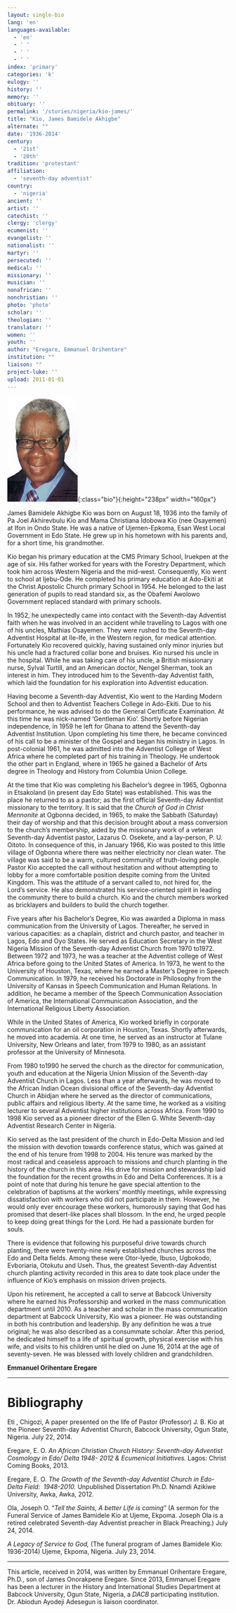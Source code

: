 ```yaml
---
layout: single-bio
lang: 'en'
languages-available:
  - 'en'
  - ' '
  - ' '
  - ' '
index: 'primary'
categories: 'k'
eulogy: ''
history: ''
memory: ''
obituary: ''
permalink: '/stories/nigeria/kio-james/'
title: "Kio, James Bamidele Akhigbe"
alternate: ""
date: '1936-2014'
century:
  - '21st'
  - '20th'
tradition: 'protestant'
affiliation:
  - 'seventh-day adventist'
country:
  - 'nigeria'
ancient: ''
artist: ''
catechist: ''
clergy: 'clergy'
ecumenist: ''
evangelist: ''
nationalist: ''
martyr: ''
persecuted: ''
medical: ''
missionary: ''
musician: ''
nonafrican: ''
nonchristian: ''
photo: 'photo'
scholar: ''
theologian: ''
translator: ''
women: ''
youth: ''
author: "Eregare, Emmanuel Orihentare"
institution: ""
liaison: ""
project-luke: ''
upload: 2011-01-01
---
```


![James B. A. Kio](/images/bio-pics/nigeria/kio-james/kiopicture.jpg){:class="bio"}{:height="238px" width="160px"}

James Bamidele  Akhigbe Kio was born on August 18, 1936 into the family of Pa Joel Akhirevbulu  Kio and Mama Christiana Idobowa Kio (nee Osayemen) at Ifon in Ondo State. He  was a native of Ujemen-Epkoma, Esan West Local Government in Edo State. He grew  up in his hometown with his parents and, for a short time, his grandmother.

Kio began his  primary education at the CMS Primary School, Iruekpen at the age of six. His father worked for years with the Forestry  Department, which took him across Western Nigeria and the mid-west.  Consequently, Kio went to school at Ijebu-Ode. He completed his primary  education at Ado-Ekiti at the Christ Apostolic Church primary School in 1954. He  belonged to the last generation of pupils to read standard six, as the Obafemi  Awolowo Government replaced standard with primary schools.

In 1952, he unexpectedly  came into contact with the Seventh-day Adventist faith when he was involved in  an accident while travelling to Lagos with one of his uncles, Mathias Osayemen.  They were rushed to the Seventh-day Adventist Hospital at Ile-Ife, in the Western  region, for medical attention. Fortunately Kio recovered quickly, having  sustained only minor injuries but his uncle had a fractured collar bone and  bruises. Kio nursed his uncle in the hospital. While he was taking care of his uncle,  a British missionary nurse, Sylval Turtill, and an American doctor, Nengel  Sherman, took an interest in him. They introduced him to the Seventh-day  Adventist faith, which laid the foundation for his exploration into Adventist  education.

Having become a  Seventh-day Adventist, Kio went to the Harding Modern School and then to Adventist  Teachers College in Ado-Ekiti. Due to his performance, he was advised to do the  General Certificate Examination. At this time he was nick-named &lsquo;Gentleman  Kio&rsquo;. Shortly before Nigerian independence, in 1959 he left for Ghana to attend  the Seventh-day Adventist Institution. Upon completing his time there, he became  convinced of his call to be a minister of the Gospel and began his ministry in  Lagos. In post-colonial 1961, he was admitted into the Adventist College of  West Africa where he completed part of his training in Theology. He undertook  the other part in England, where in 1965 he gained a Bachelor of Arts degree in  Theology and History from Columbia Union College.

At the time that  Kio was completing his Bachelor&rsquo;s degree in 1965, Ogbonna in Etsakoland (in  present day Edo State) was established. This was the place he returned to as a  pastor; as the first official Seventh-day Adventist missionary to the  territory. It is said that the *Church of  God in Christ Mennonite* at Ogbonna decided, in 1965, to make the Sabbath (Saturday) their day of  worship and that this decision brought about a mass conversion to the church&rsquo;s  membership, aided by the missionary work of a veteran Seventh-day Adventist  pastor, Lazarus O. Osekete, and a lay-person, P. U. Oitoto. In consequence of  this, in January 1966, Kio was posted to this little village of Ogbonna where  there was neither electricity nor clean water. The village was said to be a  warm, cultured community of truth-loving people. Pastor Kio accepted the call  without hesitation and without attempting to lobby for a more comfortable  position despite coming from the United Kingdom. This was the attitude of a  servant called to, not hired for, the Lord&rsquo;s service. He also demonstrated his  service-oriented spirit in leading the community there to build a church. Kio  and the church members worked as bricklayers and builders to build the church  together.

Five years after  his Bachelor&rsquo;s Degree, Kio was awarded a Diploma in mass communication from the  University of Lagos. Thereafter, he served in various capacities: as a  chaplain, district and church pastor, and teacher in Lagos, Edo and Oyo States.  He served as Education Secretary in the West Nigeria Mission of the Seventh-day  Adventist Church from 1970 to1972. Between 1972 and 1973, he was a teacher at  the Adventist college of West Africa before going to the United States of  America. In 1973, he went to the  University of Houston, Texas, where he earned a Master&rsquo;s Degree in Speech  Communication. In 1979, he received his Doctorate in Philosophy from the  University of Kansas in Speech Communication and Human Relations. In addition,  he became a member of the Speech Communication Association of America, the  International Communication Association, and the International Religious  Liberty Association.

While in the  United States of America, Kio worked briefly in corporate communication for an  oil corporation in Houston, Texas. Shortly afterwards, he moved into academia. At  one time, he served as an instructor at Tulane University, New Orleans and  later, from 1979 to 1980, as an assistant professor at the University of  Minnesota.

From 1980 to1990  he served the church as the director for communication, youth and education at  the Nigeria Union Mission of the Seventh-day Adventist Church in Lagos. Less  than a year afterwards, he was moved to the African Indian Ocean divisional  office of the Seventh-day Adventist Church in Abidjan where he served as the director  of communications, public affairs and religious liberty. At the same time, he  worked as a visiting lecturer to several Adventist higher institutions across Africa.  From 1990 to 1998 Kio served as a pioneer director of the Ellen G. White Seventh-day  Adventist Research Center in Nigeria.

Kio served as the  last president of the church in Edo-Delta Mission and led the mission with  devotion towards conference status, which was gained at the end of his tenure  from 1998 to 2004. His tenure was marked by the most radical and ceaseless  approach to missions and church planting in the history of the church in this  area. His drive for mission and stewardship laid the foundation for the recent  growths in Edo and Delta Conferences. It is a point of note that during his  tenure he gave special attention to the celebration of baptisms at the workers&rsquo;  monthly meetings, while expressing dissatisfaction with workers who did not  participate in them. However, he would only ever encourage these workers,  humorously saying that God has promised that desert-like places shall blossom.  In the end, he urged people to keep doing great things for the Lord. He had a  passionate burden for souls.

There is evidence  that following his purposeful drive towards church planting, there were  twenty-nine newly established churches across the Edo and Delta fields. Among  these were Otor-Iyede, Ibuso, Ugbokodo, Evboriaria, Otokutu and Useh. Thus, the  greatest Seventh-day Adventist church planting activity recorded in this area  to date took place under the influence of Kio&rsquo;s emphasis on mission driven  projects.

Upon his  retirement, he accepted a call to serve at Babcock University where he earned  his Professorship and worked in the mass communication department until 2010. As  a teacher and scholar in the mass communication department at Babcock  University, Kio was a pioneer. He was outstanding in both his contribution and  leadership. By any definition he was a true original; he was also described as  a consummate scholar. After this period, he dedicated himself to a life of  spiritual growth, physical exercise with his wife, and visits to his children until  he died on June 16, 2014 at the age of seventy-seven. He was blessed with  lovely children and grandchildren.

**Emmanuel Orihentare Eregare**

---

# Bibliography

Eti , Chigozi, A paper presented on the life of  Pastor (Professor) J. B. Kio at the Pioneer Seventh-day Adventist Church,  Babcock University, Ogun State, Nigeria. July 22, 2014.

Eregare, E. O. *An  African Christian Church History: Seventh-day Adventist Cosmology in Edo/ Delta  1948- 2012 &amp; Ecumenical Initiatives.*  Lagos: Christ Coming Books, 2013.

Eregare, E. O. *The  Growth of the Seventh-day Adventist Church in Edo-Delta Field:  1948-2010.* Unpublished Dissertation Ph.D.  Nnamdi Azikiwe University, Awka, Awka, 2012.

Ola, Joseph O. &ldquo;*Tell  the Saints, A better Life is coming*&rdquo; (A sermon for the Funeral Service of  James Bamidele Kio at Ujeme, Ekpoma. Joseph Ola is a retired celebrated Seventh-day  Adventist preacher in Black Preaching.) July 24, 2014.

*A Legacy of  Service to God,* (The funeral  program of James Bamidele Kio: 1936-2014) Ujeme, Ekpoma, Nigeria. July 23,  2014.

---

This article, received in 2014, was written by Emmanuel Orihentare Eregare, Ph.D., son of James Onorakpene Eregare. Since 2013, Emmanuel Eregare has been a lecturer in the History and International Studies Department at Babcock University, Ogun State, Nigeria, a *DACB* participating institution. Dr. Abiodun Ayodeji Adesegun is liaison coordinator.
